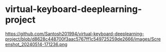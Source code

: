 # virtual-keyboard-deeplearning-project

https://github.com/Santosh201994/virtual-keyboard-deeplearning-project/blob/d8628c448700f3aac5767ff1c549725259de2666/images/Screenshot_20240514-171236.png
